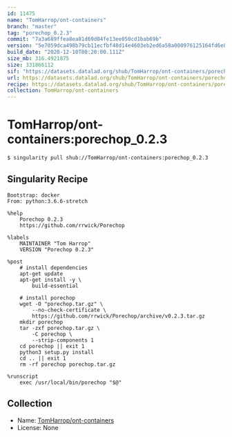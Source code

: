 ```yaml
---
id: 11475
name: "TomHarrop/ont-containers"
branch: "master"
tag: "porechop_0.2.3"
commit: "7a3a689ffea8ea81d69d04fe13ee050cd1bab69b"
version: "5e7059dca498b79cb11ecfbf48d14e4603eb2ed6a58a000976125164fd6e8afa"
build_date: "2020-12-10T00:20:00.111Z"
size_mb: 316.4921875
size: 331866112
sif: "https://datasets.datalad.org/shub/TomHarrop/ont-containers/porechop_0.2.3/2020-12-10-7a3a689f-5e7059dc/5e7059dca498b79cb11ecfbf48d14e4603eb2ed6a58a000976125164fd6e8afa.sif"
url: https://datasets.datalad.org/shub/TomHarrop/ont-containers/porechop_0.2.3/2020-12-10-7a3a689f-5e7059dc/
recipe: https://datasets.datalad.org/shub/TomHarrop/ont-containers/porechop_0.2.3/2020-12-10-7a3a689f-5e7059dc/Singularity
collection: TomHarrop/ont-containers
---
```


# TomHarrop/ont-containers:porechop_0.2.3

```bash
$ singularity pull shub://TomHarrop/ont-containers:porechop_0.2.3
```

## Singularity Recipe

```singularity
Bootstrap: docker
From: python:3.6.6-stretch

%help
    Porechop 0.2.3
    https://github.com/rrwick/Porechop

%labels
    MAINTAINER "Tom Harrop"
    VERSION "Porechop 0.2.3"

%post
    # install dependencies
    apt-get update
    apt-get install -y \
        build-essential

    # install porechop
    wget -O "porechop.tar.gz" \
        --no-check-certificate \
        https://github.com/rrwick/Porechop/archive/v0.2.3.tar.gz
    mkdir porechop
    tar -zxf porechop.tar.gz \
        -C porechop \
        --strip-components 1
    cd porechop || exit 1
    python3 setup.py install
    cd .. || exit 1
    rm -rf porechop porechop.tar.gz

%runscript
    exec /usr/local/bin/porechop "$@"
```

## Collection

 - Name: [TomHarrop/ont-containers](https://github.com/TomHarrop/ont-containers)
 - License: None

